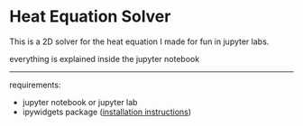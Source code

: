 # Heat Equation Solver

This is a 2D solver for the heat equation I made for fun in jupyter labs.

everything is explained inside the jupyter notebook

------------------------------------------------

requirements:
* jupyter notebook or jupyter lab
* ipywidgets package ([installation instructions](https://ipywidgets.readthedocs.io/en/latest/user_install.html))
